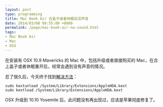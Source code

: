 ```yaml
---
layout: post
type: programming
title: Mac Book Air 合盖子或者休眠后没声音
date: 2014/03/08 09:55:00 +0800
permalink: /page/mac-book-air-no-sound.html
tags:
- Mac Book Air
- Mac
- OSX
---
```


在安装有 OSX 10.9 Mavericks 的 Mac 中，包括升级或者直接购买的 Mac，在合上盖子或者休眠重开后，经常会遇到没有声音的情况。

忍了很久后，今天终于找到[解决方法](http://www.v2ex.com/t/95465)：

```
sudo kextunload /System/Library/Extensions/AppleHDA.kext
sudo kextload /System/Library/Extensions/AppleHDA.kext
```

OSX 升级到 10.10 Yosemite 后，此问题没有再出现过，应该是苹果彻底修复了。
